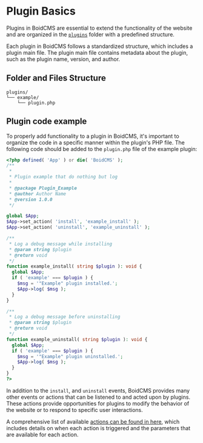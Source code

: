 # Plugin Basics
Plugins in BoidCMS are essential to extend the functionality of the website and are organized in the [`plugins`](/folder?id=plugins) folder with a predefined structure.

Each plugin in BoidCMS follows a standardized structure, which includes a plugin main file. The plugin main file contains metadata about the plugin, such as the plugin name, version, and author. 


## Folder and Files Structure

```plain
plugins/
└── example/
    └── plugin.php
```


## Plugin code example
To properly add functionality to a plugin in BoidCMS, it's important to organize the code in a specific manner within the plugin's PHP file. The following code should be added to the `plugin.php` file of the example plugin:

```php
<?php defined( 'App' ) or die( 'BoidCMS' );
/**
 *
 * Plugin example that do nothing but log
 *
 * @package Plugin_Example
 * @author Author Name
 * @version 1.0.0
 */

global $App;
$App->set_action( 'install', 'example_install' );
$App->set_action( 'uninstall', 'example_uninstall' );

/**
 * Log a debug message while installing
 * @param string $plugin
 * @return void
 */
function example_install( string $plugin ): void {
  global $App;
  if ( 'example' === $plugin ) {
    $msg = '"Example" plugin installed.';
    $App->log( $msg );
  }
}

/**
 * Log a debug message before uninstalling
 * @param string $plugin
 * @return void
 */
function example_uninstall( string $plugin ): void {
  global $App;
  if ( 'example' === $plugin ) {
    $msg = '"Example" plugin uninstalled.';
    $App->log( $msg );
  }
}
?>
```

<!--
/**
 * Translate text (RegExp based)
 * @param array $l10n
 * @param string $lang
 * @param string $slug
 * @return array
 */
function example_translate( array $l10n, string $lang, string $slug ): array {
  // Return if the domain (slug) isn't "example"
  if ( 'example' !== $slug ) return [];
  
  $translation = array();
  
  // French
  $translation[ 'fr' ] = array();
  $translation[ 'fr' ][ '/"Example" plugin installed\./' ] = 'Plugin "Example" installé.';
  $translation[ 'fr' ][ '/"Example" plugin uninstalled\./' ] = 'Plugin "Example" désinstallé.';
  
  // Spanish
  $translation[ 'es' ] = array();
  $translation[ 'es' ][ '/"Example" plugin installed\./' ] = 'Complemento "Example" instalado.';
  $translation[ 'es' ][ '/"Example" plugin uninstalled\./' ] = 'Complemento "Example" desinstalado.';
  
  return ( $translation[ $lang ] ?? [] );
}
-->

In addition to the `install`, and `uninstall` <!--and `l10n_global`-->events, BoidCMS provides many other events or actions that can be listened to and acted upon by plugins. These actions provide opportunities for plugins to modify the behavior of the website or to respond to specific user interactions.

A comprehensive list of available [actions can be found in here](/developer/actions), which includes details on when each action is triggered and the parameters that are available for each action.
